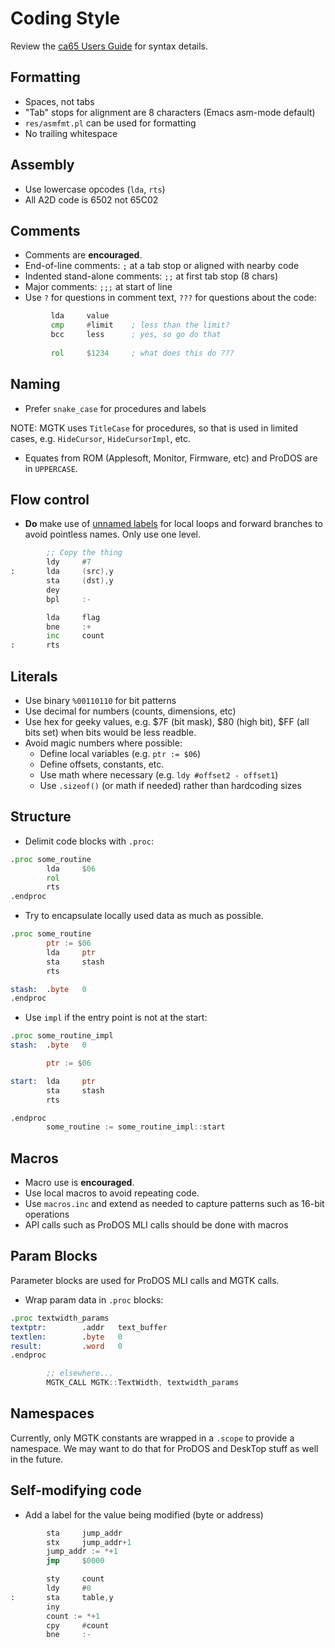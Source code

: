 # Coding Style

Review the [ca65 Users Guide](http://cc65.github.io/doc/ca65.html) for
syntax details.


## Formatting

* Spaces, not tabs
* "Tab" stops for alignment are 8 characters (Emacs asm-mode default)
* `res/asmfmt.pl` can be used for formatting
* No trailing whitespace


## Assembly

* Use lowercase opcodes (`lda`, `rts`)
* All A2D code is 6502 not 65C02


## Comments

* Comments are **encouraged**.
* End-of-line comments: `;` at a tab stop or aligned with nearby code
* Indented stand-alone comments: `;;` at first tab stop (8 chars)
* Major comments: `;;;` at start of line
* Use `?` for questions in comment text, `???` for questions about the code:
```asm
         lda     value
         cmp     #limit    ; less than the limit?
         bcc     less      ; yes, so go do that
         
         rol     $1234     ; what does this do ???
```

## Naming

* Prefer `snake_case` for procedures and labels

NOTE: MGTK uses `TitleCase` for procedures, so that is used in limited
cases, e.g. `HideCursor`, `HideCursorImpl`, etc.

* Equates from ROM (Applesoft, Monitor, Firmware, etc) and ProDOS are in
`UPPERCASE`.


## Flow control

* **Do** make use of [unnamed labels](http://cc65.github.io/doc/ca65.html#ss6.6) for
   local loops and forward branches to avoid pointless names. Only use one level.

```asm
        ;; Copy the thing
        ldy     #7
:       lda     (src),y
        sta     (dst),y
        dey
        bpl     :-

        lda     flag
        bne     :+
        inc     count
:       rts
```

## Literals

* Use binary `%00110110` for bit patterns
* Use decimal for numbers (counts, dimensions, etc)
* Use hex for geeky values, e.g. $7F (bit mask), $80 (high bit),
   $FF (all bits set) when bits would be less readble.
* Avoid magic numbers where possible:
   * Define local variables (e.g. `ptr := $06`)
   * Define offsets, constants, etc.
   * Use math where necessary (e.g. `ldy #offset2 - offset1`)
   * Use `.sizeof()` (or math if needed) rather than hardcoding sizes

## Structure

* Delimit code blocks with `.proc`:

```asm
.proc some_routine
        lda     $06
        rol
        rts
.endproc
```

* Try to encapsulate locally used data as much as possible.

```asm
.proc some_routine
        ptr := $06
        lda     ptr
        sta     stash
        rts

stash:  .byte   0
.endproc
```

* Use `impl` if the entry point is not at the start:

```asm
.proc some_routine_impl
stash:  .byte   0

        ptr := $06

start:  lda     ptr
        sta     stash
        rts

.endproc
        some_routine := some_routine_impl::start
```

## Macros

* Macro use is **encouraged**.
* Use local macros to avoid repeating code.
* Use `macros.inc` and extend as needed to capture patterns such as
   16-bit operations
* API calls such as ProDOS MLI calls should be done with macros


## Param Blocks

Parameter blocks are used for ProDOS MLI calls and MGTK calls.

* Wrap param data in `.proc` blocks:

```asm
.proc textwidth_params
textptr:        .addr   text_buffer
textlen:        .byte   0
result:         .word   0
.endproc

        ;; elsewhere...
        MGTK_CALL MGTK::TextWidth, textwidth_params
```

## Namespaces

Currently, only MGTK constants are wrapped in a `.scope` to provide
a namespace. We may want to do that for ProDOS and DeskTop stuff as
well in the future.


## Self-modifying code

* Add a label for the value being modified (byte or address)

```asm
        sta     jump_addr
        stx     jump_addr+1
        jump_addr := *+1
        jmp     $0000
```
```asm
        sty     count
        ldy     #0
:       sta     table,y
        iny
        count := *+1
        cpy     #count
        bne     :-
```
